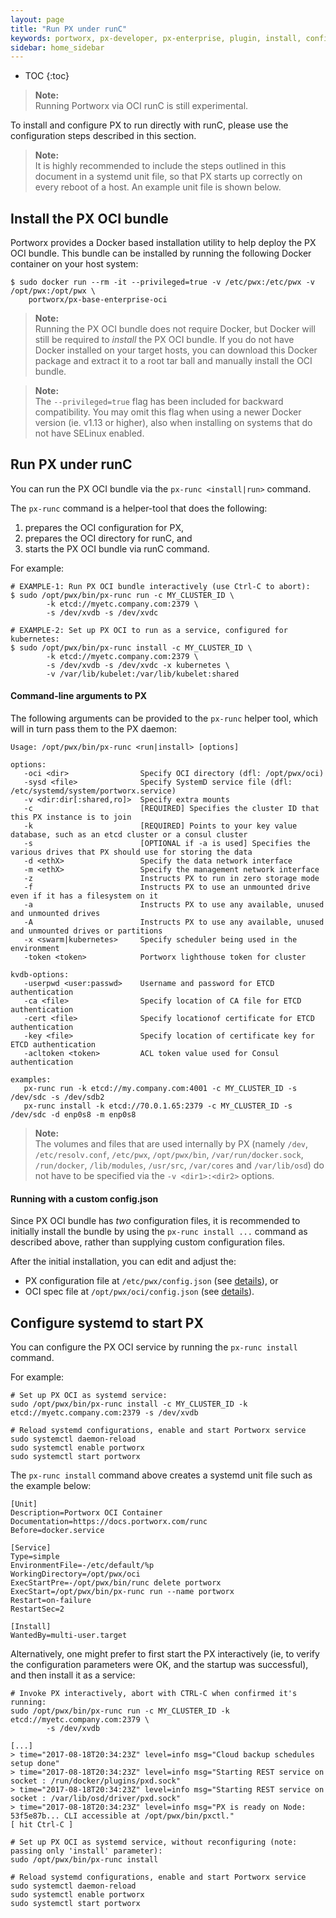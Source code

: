 ```yaml
---
layout: page
title: "Run PX under runC"
keywords: portworx, px-developer, px-enterprise, plugin, install, configure, container, storage, runc, oci
sidebar: home_sidebar
---
```


* TOC
{:toc}

>**Note:**<br/>Running Portworx via OCI runC is still experimental.

To install and configure PX to run directly with runC, please use the configuration steps described in this section.

>**Note:**<br/>It is highly recommended to include the steps outlined in this document in a systemd unit file, so that PX starts up correctly on every reboot of a host.  An example unit file is shown below.

## Install the PX OCI bundle
Portworx provides a Docker based installation utility to help deploy the PX OCI
bundle.  This bundle can be installed by running the following Docker container
on your host system:

```
$ sudo docker run --rm -it --privileged=true -v /etc/pwx:/etc/pwx -v /opt/pwx:/opt/pwx \
    portworx/px-base-enterprise-oci
```

>**Note:**<br/>Running the PX OCI bundle does not require Docker, but Docker will still be required to _install_ the PX OCI bundle.  If you do not have Docker installed on your target hosts, you can download this Docker package and extract it to a root tar ball and manually install the OCI bundle.

>**Note:**<br/>The `--privileged=true` flag has been included for backward compatibility.  You may omit this flag when using a newer Docker version (ie. v1.13 or higher), also when installing on systems that do not have SELinux enabled.

## Run PX under runC

You can run the PX OCI bundle via the `px-runc <install|run>` command.

The `px-runc` command is a helper-tool that does the following:

1. prepares the OCI configuration for PX,
2. prepares the OCI directory for runC, and
3. starts the PX OCI bundle via runC command.

For example:
```
# EXAMPLE-1: Run PX OCI bundle interactively (use Ctrl-C to abort):
$ sudo /opt/pwx/bin/px-runc run -c MY_CLUSTER_ID \
        -k etcd://myetc.company.com:2379 \
        -s /dev/xvdb -s /dev/xvdc

# EXAMPLE-2: Set up PX OCI to run as a service, configured for kubernetes:
$ sudo /opt/pwx/bin/px-runc install -c MY_CLUSTER_ID \
        -k etcd://myetc.company.com:2379 \
        -s /dev/xvdb -s /dev/xvdc -x kubernetes \
        -v /var/lib/kubelet:/var/lib/kubelet:shared
```

#### Command-line arguments to PX

The following arguments can be provided to the `px-runc` helper tool, which will in turn pass them to the PX daemon:

```
Usage: /opt/pwx/bin/px-runc <run|install> [options]

options:
   -oci <dir>                Specify OCI directory (dfl: /opt/pwx/oci)
   -sysd <file>              Specify SystemD service file (dfl: /etc/systemd/system/portworx.service)
   -v <dir:dir[:shared,ro]>  Specify extra mounts
   -c                        [REQUIRED] Specifies the cluster ID that this PX instance is to join
   -k                        [REQUIRED] Points to your key value database, such as an etcd cluster or a consul cluster
   -s                        [OPTIONAL if -a is used] Specifies the various drives that PX should use for storing the data
   -d <ethX>                 Specify the data network interface
   -m <ethX>                 Specify the management network interface
   -z                        Instructs PX to run in zero storage mode
   -f                        Instructs PX to use an unmounted drive even if it has a filesystem on it
   -a                        Instructs PX to use any available, unused and unmounted drives
   -A                        Instructs PX to use any available, unused and unmounted drives or partitions
   -x <swarm|kubernetes>     Specify scheduler being used in the environment
   -token <token>            Portworx lighthouse token for cluster

kvdb-options:
   -userpwd <user:passwd>    Username and password for ETCD authentication
   -ca <file>                Specify location of CA file for ETCD authentication
   -cert <file>              Specify locationof certificate for ETCD authentication
   -key <file>               Specify location of certificate key for ETCD authentication
   -acltoken <token>         ACL token value used for Consul authentication

examples:
   px-runc run -k etcd://my.company.com:4001 -c MY_CLUSTER_ID -s /dev/sdc -s /dev/sdb2
   px-runc install -k etcd://70.0.1.65:2379 -c MY_CLUSTER_ID -s /dev/sdc -d enp0s8 -m enp0s8
```

>**Note:**<br/>The volumes and files that are used internally by PX (namely `/dev`, `/etc/resolv.conf`, `/etc/pwx`, `/opt/pwx/bin`, `/var/run/docker.sock`, `/run/docker`, `/lib/modules`, `/usr/src`, `/var/cores` and `/var/lib/osd`) do not have to be specified via the `-v <dir1>:<dir2>` options.

#### Running with a custom config.json

Since PX OCI bundle has _two_ configuration files, it is recommended to initially install the bundle by using the `px-runc install ...` command as described above, rather than supplying custom configuration files.

After the initial installation, you can edit and adjust the:

* PX configuration file at `/etc/pwx/config.json` (see [details](https://docs.portworx.com/control/config-json.html)), or
* OCI spec file at `/opt/pwx/oci/config.json` (see [details](https://github.com/opencontainers/runtime-spec/blob/master/spec.md)).

## Configure systemd to start PX

You can configure the PX OCI service by running the `px-runc install` command.

For example:

```
# Set up PX OCI as systemd service:
sudo /opt/pwx/bin/px-runc install -c MY_CLUSTER_ID -k etcd://myetc.company.com:2379 -s /dev/xvdb

# Reload systemd configurations, enable and start Portworx service
sudo systemctl daemon-reload
sudo systemctl enable portworx
sudo systemctl start portworx
```

The `px-runc install` command above creates a systemd unit file such as the example below:

```
[Unit]
Description=Portworx OCI Container
Documentation=https://docs.portworx.com/runc
Before=docker.service

[Service]
Type=simple
EnvironmentFile=-/etc/default/%p
WorkingDirectory=/opt/pwx/oci
ExecStartPre=-/opt/pwx/bin/runc delete portworx
ExecStart=/opt/pwx/bin/px-runc run --name portworx
Restart=on-failure
RestartSec=2

[Install]
WantedBy=multi-user.target
```

Alternatively, one might prefer to first start the PX interactively (ie, to verify the configuration parameters were OK, and the startup was successful), and then install it as a service:

```
# Invoke PX interactively, abort with CTRL-C when confirmed it's running:
sudo /opt/pwx/bin/px-runc run -c MY_CLUSTER_ID -k etcd://myetc.company.com:2379 \
        -s /dev/xvdb

[...]
> time="2017-08-18T20:34:23Z" level=info msg="Cloud backup schedules setup done"
> time="2017-08-18T20:34:23Z" level=info msg="Starting REST service on socket : /run/docker/plugins/pxd.sock"
> time="2017-08-18T20:34:23Z" level=info msg="Starting REST service on socket : /var/lib/osd/driver/pxd.sock"
> time="2017-08-18T20:34:23Z" level=info msg="PX is ready on Node: 53f5e87b... CLI accessible at /opt/pwx/bin/pxctl."
[ hit Ctrl-C ]

# Set up PX OCI as systemd service, without reconfiguring (note: passing only 'install' parameter):
sudo /opt/pwx/bin/px-runc install

# Reload systemd configurations, enable and start Portworx service
sudo systemctl daemon-reload
sudo systemctl enable portworx
sudo systemctl start portworx
```
